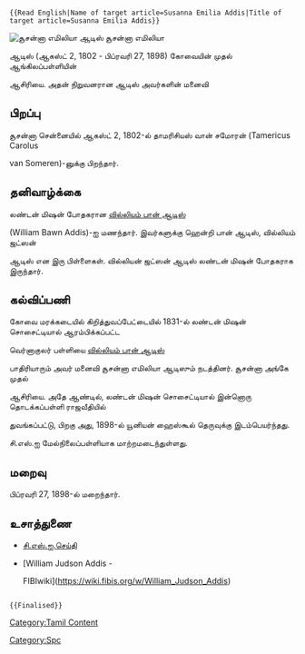 ```{=mediawiki}
{{Read English|Name of target article=Susanna Emilia Addis|Title of target article=Susanna Emilia Addis}}
```
![சூசன்னா எமிலியா ஆடிஸ்](Susan.png "சூசன்னா எமிலியா ஆடிஸ்") சூசன்னா எமிலியா
ஆடிஸ் (ஆகஸ்ட் 2, 1802 - பிப்ரவரி 27, 1898) கோவையின் முதல் ஆங்கிலப்பள்ளியின்
ஆசிரியை. அதன் நிறுவனரான ஆடிஸ் அவர்களின் மனைவி

## பிறப்பு

சூசன்னா சென்னையில் ஆகஸ்ட் 2, 1802-ல் தாமரிசியஸ் வான் சமோரன் (Tamericus Carolus
van Someren)-னுக்கு பிறந்தார்.

## தனிவாழ்க்கை

லண்டன் மிஷன் போதகரான [வில்லியம் பான் ஆடிஸ்](வில்லியம்_பான்_ஆடிஸ் "wikilink")
(William Bawn Addis)-ஐ மணந்தார். இவர்களுக்கு ஹென்றி பான் ஆடிஸ், வில்லியம் ஜட்ஸன்
ஆடிஸ் என இரு பிள்ளைகள். வில்லியன் ஜட்ஸன் ஆடிஸ் லண்டன் மிஷன் போதகராக இருந்தார்.

## கல்விப்பணி

கோவை மரக்கடையில் கிறித்துவப்பேட்டையில் 1831-ல் லண்டன் மிஷன் சொசைட்டியால் ஆரம்பிக்கப்பட்ட
வெர்னாகுலர் பள்ளியை [வில்லியம் பான் ஆடிஸ்](வில்லியம்_பான்_ஆடிஸ் "wikilink")
பாதிரியாரும் அவர் மனைவி சூசன்னா எமிலியா ஆடிஸும் நடத்தினர். சூசன்னா அங்கே முதல்
ஆசிரியை. அதே ஆண்டில், லண்டன் மிஷன் சொசைட்டியால் இன்னொரு தொடக்கப்பள்ளி ராஜவீதியில்
துவங்கப்பட்டு, பிறகு அது, 1898-ல் யூனியன் ஹைஸ்கூல் தெருவுக்கு இடம்பெயர்ந்தது.
சி.எஸ்.ஐ மேல்நிலைப்பள்ளியாக மாற்றமடைந்துள்ளது.

## மறைவு

பிப்ரவரி 27, 1898-ல் மறைந்தார்.

## உசாத்துணை

-   [சி.எஸ்.ஐ.செய்தி](https://www.facebook.com/photo/?fbid=3056085271280749&set=a.1428409467381679)
-   [William Judson Addis -
    FIBIwiki](https://wiki.fibis.org/w/William_Judson_Addis)

```{=mediawiki}
{{Finalised}}
```
[Category:Tamil Content](Category:Tamil_Content "wikilink")
[Category:Spc](Category:Spc "wikilink")
